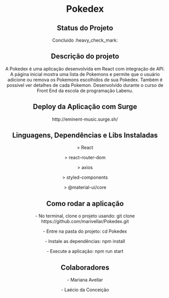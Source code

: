 <h1 align="center"> Pokedex </h1>

<h2 align="center"> Status do Projeto </h2>

<p align="center" > Concluido :heavy_check_mark: </p>

<h2 align="center"> Descrição do projeto </h2>

<p align="center"> A Pokedex é uma aplicação desenvolvida em React com integração de API. A página inicial mostra uma lista de Pokemons e permite que o usuário adicione ou remova os Pokemons escolhidos de sua Pokedex. Também é possível ver detalhes de cada Pokemon. Desenvolvido durante o curso de Front End da escola de programação Labenu.</p>

<h2 align="center"> Deploy da Aplicação com Surge </h2>

<p align="center"> http://eminent-music.surge.sh/ </p>

<h2 align="center"> Linguagens, Dependências e Libs Instaladas </h2>

<p align="center"> > React </p>
<p align="center"> > react-router-dom </p>
<p align="center"> > axios </p>
<p align="center"> > styled-components </p>
<p align="center"> > @material-ui/core </p>

<h2 align="center"> Como rodar a aplicação </h2>

<p align="center"> - No terminal, clone o projeto usando: git clone https://github.com/marivellar/Pokedex.git </p>
<p align="center"> - Entre na pasta do projeto: cd Pokedex </p>
<p align="center"> - Instale as dependências: npm install </p>
<p align="center"> - Execute a aplicação: npm run start </p>

<h2 align="center"> Colaboradores </h2>

<p align="center"> - Mariana Avellar </p>
<p align="center"> - Laécio da Conceição </p>
